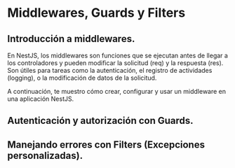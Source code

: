 # Middlewares, Guards y Filters

## Introducción a middlewares.

En NestJS, los middlewares son funciones que se ejecutan antes de llegar a los controladores y pueden modificar la solicitud (req) y la respuesta (res). Son útiles para tareas como la autenticación, el registro de actividades (logging), o la modificación de datos de la solicitud.

A continuación, te muestro cómo crear, configurar y usar un middleware en una aplicación NestJS.





## Autenticación y autorización con Guards.
## Manejando errores con Filters (Excepciones personalizadas).